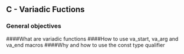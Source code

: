 ## C - Variadic Fuctions

### General objectives
####What are variadic functions
####How to use va_start, va_arg and va_end macros
####Why and how to use the const type qualifier
